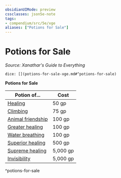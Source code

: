 ```yaml
---
obsidianUIMode: preview
cssclasses: json5e-note
tags:
- compendium/src/5e/xge
aliases: ["Potions for Sale"]
---
```

# Potions for Sale
*Source: Xanathar's Guide to Everything* 

`dice: [](potions-for-sale-xge.md#^potions-for-sale)`

**Potions for Sale**

| Potion of... | Cost |
|--------------|------|
| [Healing](z_compendium/items/potion-of-healing.md) | 50 gp |
| [Climbing](z_compendium/items/potion-of-climbing.md) | 75 gp |
| [Animal friendship](z_compendium/items/potion-of-animal-friendship.md) | 100 gp |
| [Greater healing](z_compendium/items/potion-of-greater-healing.md) | 100 gp |
| [Water breathing](z_compendium/items/potion-of-water-breathing.md) | 100 gp |
| [Superior healing](z_compendium/items/potion-of-superior-healing.md) | 500 gp |
| [Supreme healing](z_compendium/items/potion-of-supreme-healing.md) | 5,000 gp |
| [Invisibility](z_compendium/items/potion-of-invisibility.md) | 5,000 gp |
^potions-for-sale